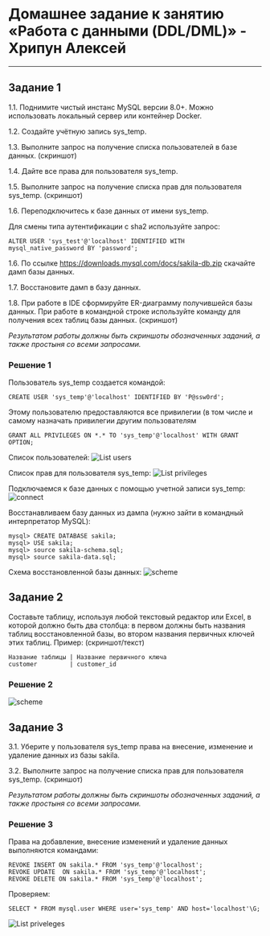 # Домашнее задание к занятию «Работа с данными (DDL/DML)» - Хрипун Алексей

---

## Задание 1

1.1. Поднимите чистый инстанс MySQL версии 8.0+. Можно использовать локальный сервер или контейнер Docker.

1.2. Создайте учётную запись sys_temp.

1.3. Выполните запрос на получение списка пользователей в базе данных. (скриншот)

1.4. Дайте все права для пользователя sys_temp.

1.5. Выполните запрос на получение списка прав для пользователя sys_temp. (скриншот)

1.6. Переподключитесь к базе данных от имени sys_temp.

Для смены типа аутентификации с sha2 используйте запрос:

```
ALTER USER 'sys_test'@'localhost' IDENTIFIED WITH mysql_native_password BY 'password';
```

1.6. По ссылке https://downloads.mysql.com/docs/sakila-db.zip скачайте дамп базы данных.

1.7. Восстановите дамп в базу данных.

1.8. При работе в IDE сформируйте ER-диаграмму получившейся базы данных. При работе в командной строке используйте команду для получения всех таблиц базы данных. (скриншот)

*Результатом работы должны быть скриншоты обозначенных заданий, а также простыня со всеми запросами.*


### Решение 1
Пользователь sys_temp создается командой:
```
CREATE USER 'sys_temp'@'localhost' IDENTIFIED BY 'P@ssw0rd';
```
Этому пользователю предоставляются все привилегии (в том числе и самому назначать привилегии другим пользователям
```
GRANT ALL PRIVILEGES ON *.* TO 'sys_temp'@'localhost' WITH GRANT OPTION; 
```
Список пользователей: 
![List users](img/task1_1.png)

Список прав для пользователя sys_temp:
![List privileges](img/task1_2.png)

Подключаемся к базе данных с помощью учетной записи sys_temp:
![connect](img/task1_3.png)

Восстанавливаем базу данных из дампа (нужно зайти в командный интерпретатор MySQL):
```
mysql> CREATE DATABASE sakila;
mysql> USE sakila;
mysql> source sakila-schema.sql;
mysql> source sakila-data.sql;
```
Схема восстановленной базы данных:
![scheme](img/task1_4.png)


## Задание 2
Составьте таблицу, используя любой текстовый редактор или Excel, в которой должно быть два столбца: в первом должны быть названия таблиц восстановленной базы, во втором названия первичных ключей этих таблиц. Пример: (скриншот/текст)
```
Название таблицы | Название первичного ключа
customer         | customer_id
```

### Решение 2
![scheme](img/task2.png)


## Задание 3
3.1. Уберите у пользователя sys_temp права на внесение, изменение и удаление данных из базы sakila.

3.2. Выполните запрос на получение списка прав для пользователя sys_temp. (скриншот)

*Результатом работы должны быть скриншоты обозначенных заданий, а также простыня со всеми запросами.*

### Решение 3
Права на добавление, внесение изменений и удаление данных выполняются командами:
```
REVOKE INSERT ON sakila.* FROM 'sys_temp'@'localhost';
REVOKE UPDATE  ON sakila.* FROM 'sys_temp'@'localhost';
REVOKE DELETE ON sakila.* FROM 'sys_temp'@'localhost';
```
Проверяем:
```
SELECT * FROM mysql.user WHERE user='sys_temp' AND host='localhost'\G;
```
![List priveleges](img/task3.png) 

